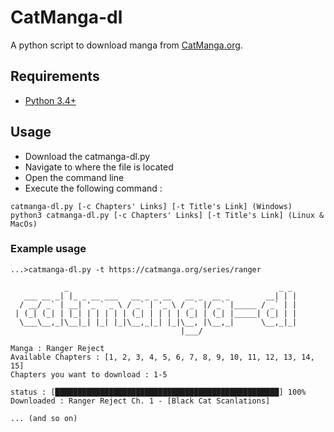 # CatManga-dl
A python script to download manga from [CatManga.org](https://catmanga.org/).

## Requirements
  * [Python 3.4+](https://www.python.org/downloads/)

## Usage
* Download the catmanga-dl.py 
* Navigate to where the file is located
* Open the command line 
* Execute the following command :
```
catmanga-dl.py [-c Chapters' Links] [-t Title's Link] (Windows)
python3 catmanga-dl.py [-c Chapters' Links] [-t Title's Link] (Linux & MacOs)
```


### Example usage
```
...>catmanga-dl.py -t https://catmanga.org/series/ranger

            _                                               _ _
   ___ __ _| |_ _ __ ___   __ _ _ __   __ _  __ _        __| | |
  / __/ _` | __| '_ ` _ \ / _` | '_ \ / _` |/ _` |_____ / _` | |
 | (_| (_| | |_| | | | | | (_| | | | | (_| | (_| |_____| (_| | |
  \___\__,_|\__|_| |_| |_|\__,_|_| |_|\__, |\__,_|      \__,_|_|
                                      |___/

Manga : Ranger Reject
Available Chapters : [1, 2, 3, 4, 5, 6, 7, 8, 9, 10, 11, 12, 13, 14, 15]
Chapters you want to download : 1-5

status : [██████████████████████████████████████████████████] 100%
Downloaded : Ranger Reject Ch. 1 - [Black Cat Scanlations]

... (and so on)
```
